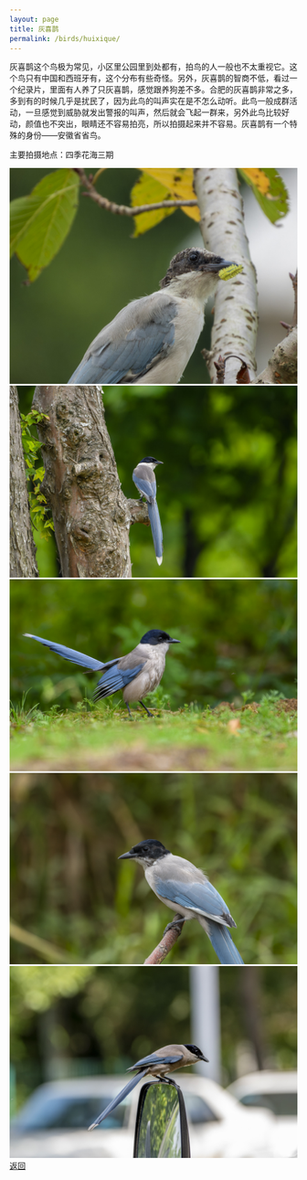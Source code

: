 ```yaml
---
layout: page
title: 灰喜鹊
permalink: /birds/huixique/
---
```

灰喜鹊这个鸟极为常见，小区里公园里到处都有，拍鸟的人一般也不太重视它。这个鸟只有中国和西班牙有，这个分布有些奇怪。另外，灰喜鹊的智商不低，看过一个纪录片，里面有人养了只灰喜鹊，感觉跟养狗差不多。合肥的灰喜鹊非常之多，多到有的时候几乎是扰民了，因为此鸟的叫声实在是不怎么动听。此鸟一般成群活动，一旦感觉到威胁就发出警报的叫声，然后就会飞起一群来，另外此鸟比较好动，颜值也不突出，眼睛还不容易拍亮，所以拍摄起来并不容易。灰喜鹊有一个特殊的身份——安徽省省鸟。

主要拍摄地点：四季花海三期

![](../picture/灰喜鹊/DSCN2197.jpg)
![](../picture/灰喜鹊/DSC_3056.jpg)
![](../picture/灰喜鹊/DSC_3059.jpg)
![](../picture/灰喜鹊/DSC_6380-NEF_DxO_DeepPRIME.jpg)
![](../picture/灰喜鹊/DSC_3979.jpg)
[返回](../../)
